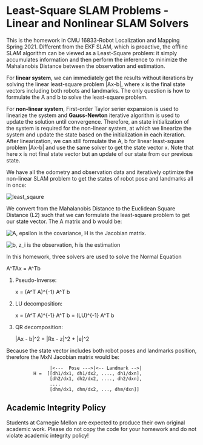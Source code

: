 # Least-Square SLAM Problems - Linear and Nonlinear SLAM Solvers

This is the homework in CMU 16833-Robot Localization and Mapping Spring 2021. Different from the EKF SLAM, which is proactive, the offline SLAM algorithm can be viewed as a Least-Square problem: it simply accumulates information and then perform the inference to minimize the Mahalanobis Distance between the observation and estimation. 

For **linear system**, we can immediately get the results without iterations by solving the linear least-square problem |Ax-b|, where x is the final state vectors including both robots and landmarks. The only question is how to formulate the A and b to solve the least-square problem.

For **non-linear system**, First-order Taylor serier expansion is used to linearize the system and **Gauss-Newton** iterative algorithm is used to update the solution until convergence. Therefore, an state initialization of the system is required for the non-linear system, at which we linearize the system and update the state based on the initialization in each iteration. After linearization, we can still formulate the A, b for linear least-square problem |Ax-b| and use the same solver to get the state vector x. Note that here x is not final state vector but an update of our state from our previous state.

 We have all the odometry and observation data and iteratively optimize the non-linear SLAM problem to get the states of robot pose and landmarks all in once:

![least_sqaure](http://www.sciweavers.org/upload/Tex2Img_1617660937/render.png)

We convert from the Mahalanobis Distance to the Euclidean Square Distance (L2) such that we can formulate the least-square problem to get our state vector. The A matrix and b would be:

![A](http://www.sciweavers.org/upload/Tex2Img_1617661049/render.png), epsilon is the covariance, H is the Jacobian matrix.

![b](http://www.sciweavers.org/upload/Tex2Img_1617661097/render.png), z_i is the observation, h is the estimation


In this homework, three solvers are used to solve the Normal Equation

A^TAx = A^Tb


1. Pseudo-Inverse:
   
   x = (A^T A)^{-1} A^T b
   

2. LU decomposition:
   
   x = (A^T A)^{-1} A^T b  = (LU)^{-1} A^T b
   

3. QR decomposition:

   |Ax - b|^2 = |Rx - z|^2 + |e|^2

Because the state vector includes both robot poses and landmarks position, therefore the MxN Jacobian matrix would be:

```
                |<---  Pose --->|<-- Landmark -->|
          H =  [[dh1/dx1, dh1/dx2, ...., dh1/dxn],
                [dh2/dx1, dh2/dx2, ...., dh2/dxn],
                ....
                [dhm/dx1, dhm/dx2, ..., dhm/dxn]]
```


## Academic Integrity Policy

Students at Carnegie Mellon are expected to produce their own original academic work. Please do not copy the code for your homework and do not violate academic integrity policy!
